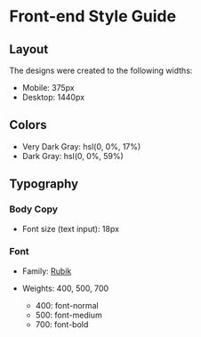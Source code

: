 # Front-end Style Guide

## Layout

The designs were created to the following widths:

-   Mobile: 375px
-   Desktop: 1440px

## Colors

-   Very Dark Gray: hsl(0, 0%, 17%)
-   Dark Gray: hsl(0, 0%, 59%)

## Typography

### Body Copy

-   Font size (text input): 18px

### Font

-   Family: [Rubik](https://fonts.google.com/specimen/Rubik)
-   Weights: 400, 500, 700

    -   400: font-normal
    -   500: font-medium
    -   700: font-bold
